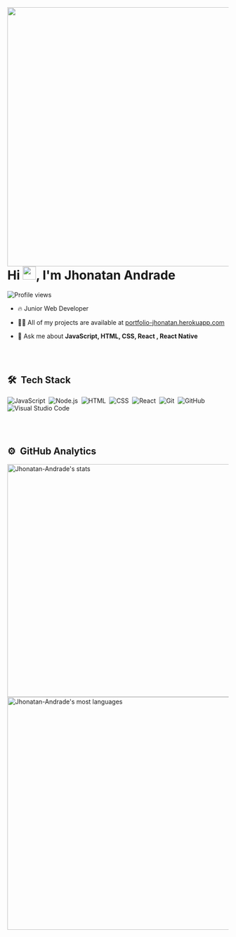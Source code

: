 <img align="right" height="590em" src="https://lh3.googleusercontent.com/0KDQx6rnrGLQ9Oj2Gml_eeG-tJgfihS7pP9zSFbg2MTrdS4BSpNqfvxwBrWWAirSbxdH8LAi7ud_4fCC3sSOmT0FKiIowXT6E0Jbngz7rJt1agLFG9VRUf607GbeAx8Dak6EwOt4FiYX8ztysSNz8zkolpi0puwhxIinwDvfoZBb--uqughIbcKCZJ8zk7dZAfnfbvuqCg5q6cdPlo0Knsa_4y1yCPq86l_9Q6OEOKRhbpJJIWRIMEofwDHM4j61H4k2MhjSyBukHKRU2857gODHIw94dYO8arY9pGvhc2rG1zcTe-3TprVCld8MTd1ZO2hBo7BP53yUaktrbz9oM2uDZABMes0bKASmAc-yl3ESgzM6c2Yk2x5r9_Yi1LAPXPWLFKavNl53brGdEC35SGtQO5MHfnkd0rOh9cFkkz1qGkCOQewzQoprUYwGS9JAN5hrS0YD0X1fBceg9kEP87rL_unSiqzqoS2nwI_MmMjn51DzaxihnTp4U7RoNk2Y0kqQ33HK8qCaonagUtAxPOyJ8t5jZjkkHMkuVSj1I9nMC76_o9lBebL8nt1pwE2R3HqadWL9W0KVdy0uGt8ffvhJhq6Im6lw3AUn48Z59zgUf0CbtOvqeAjIo77LeV5NoFrKHod0YZ-625gUu-3CdMvakhtl4hVQ3KSJfm_Ug_EeLuOD3CILllot0E1WIh1b__s5-pTjQ3cFZSAnoUHYXVOY=w304-h568-no?authuser=0"/>
<h1 align="left">Hi <img src="https://raw.githubusercontent.com/kaueMarques/kaueMarques/master/hi.gif" width="30px">, I'm Jhonatan Andrade</h1>
<p align="left"> <img src="https://komarev.com/ghpvc/?username=maykbrito&color=yellow" alt="Profile views" /> </p>

- 🔥 Junior Web Developer 

- 👨‍💻 All of my projects are available at [portfolio-jhonatan.herokuapp.com](https://maykbrito.dev)

- 💬 Ask me about **JavaScript, HTML, CSS, React , React Native**

<br><br>

## 🛠 &nbsp;Tech Stack

![JavaScript](https://img.shields.io/badge/-JavaScript-05122A?style=flat&logo=javascript)&nbsp;
![Node.js](https://img.shields.io/badge/-Node.js-05122A?style=flat&logo=node.js)&nbsp;
![HTML](https://img.shields.io/badge/-HTML-05122A?style=flat&logo=HTML5)&nbsp;
![CSS](https://img.shields.io/badge/-CSS-05122A?style=flat&logo=CSS3&logoColor=1572B6)&nbsp;
![React](https://img.shields.io/badge/-React-05122A?style=flat&logo=react)&nbsp;
![Git](https://img.shields.io/badge/-Git-05122A?style=flat&logo=git)&nbsp;
![GitHub](https://img.shields.io/badge/-GitHub-05122A?style=flat&logo=github)&nbsp;
![Visual Studio Code](https://img.shields.io/badge/-Visual%20Studio%20Code-05122A?style=flat&logo=visual-studio-code&logoColor=007ACC)&nbsp;

<br><br>

## ⚙️ &nbsp;GitHub Analytics

<p align="left">
<img width="530em" src="https://github-readme-stats.vercel.app/api?username=Jhonatan-Andrade&show_icons=true&theme=radical" alt="Jhonatan-Andrade's stats"/>
<img width="530em" src="https://github-readme-stats.vercel.app/api/top-langs/?username=Jhonatan-Andrade&layout=compact&theme=radical" alt="Jhonatan-Andrade's most languages"/>
</p>



